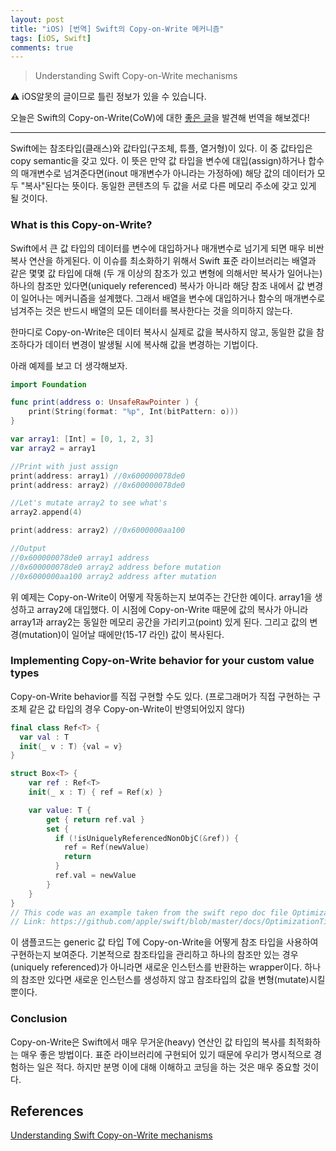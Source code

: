 ```yaml
---
layout: post
title: "iOS) [번역] Swift의 Copy-on-Write 메커니즘"
tags: [iOS, Swift]
comments: true
---
```


> Understanding Swift Copy-on-Write mechanisms  

⚠ iOS알못의 글이므로 틀린 정보가 있을 수 있습니다.  

오늘은 Swift의 Copy-on-Write(CoW)에 대한 [좋은 글](https://medium.com/@lucianoalmeida1/understanding-swift-copy-on-write-mechanisms-52ac31d68f2f)을 발견해 번역을 해보겠다!

---

Swift에는 참조타입(클래스)와 값타입(구조체, 튜플, 열거형)이 있다. 이 중 값타입은 copy semantic을 갖고 있다. 이 뜻은 만약 값 타입을 변수에 대입(assign)하거나 합수의 매개변수로 넘겨준다면(inout 매개변수가 아니라는 가정하에) 해당 값의 데이터가 모두 "복사"된다는 뜻이다. 동일한 콘텐츠의 두 값을 서로 다른 메모리 주소에 갖고 있게 될 것이다.

### What is this Copy-on-Write?

Swift에서 큰 값 타입의 데이터를 변수에 대입하거나 매개변수로 넘기게 되면 매우 비싼 복사 연산을 하게된다. 이 이슈를 최소화하기 위해서 Swift 표준 라이브러리는 배열과 같은 몇몇 값 타입에 대해 (두 개 이상의 참조가 있고 변형에 의해서만 복사가 일어나는) 하나의 참조만 있다면(uniquely referenced) 복사가 아니라 해당 참조 내에서 값 변경이 일어나는 메커니즘을 설계했다. 그래서 배열을 변수에 대입하거나 함수의 매개변수로 넘겨주는 것은 반드시 배열의 모든 데이터를 복사한다는 것을 의미하지 않는다.

한마디로 Copy-on-Write은 데이터 복사시 실제로 값을 복사하지 않고, 동일한 값을 참조하다가 데이터 변경이 발생될 시에 복사해 값을 변경하는 기법이다.  

아래 예제를 보고 더 생각해보자.

```swift
import Foundation

func print(address o: UnsafeRawPointer ) {
    print(String(format: "%p", Int(bitPattern: o)))
}

var array1: [Int] = [0, 1, 2, 3]
var array2 = array1

//Print with just assign
print(address: array1) //0x600000078de0
print(address: array2) //0x600000078de0

//Let's mutate array2 to see what's
array2.append(4)

print(address: array2) //0x6000000aa100

//Output
//0x600000078de0 array1 address
//0x600000078de0 array2 address before mutation
//0x6000000aa100 array2 address after mutation
```

위 예제는 Copy-on-Write이 어떻게 작동하는지 보여주는 간단한 예이다. array1을 생성하고 array2에 대입했다. 이 시점에 Copy-on-Write 때문에 값의 복사가 아니라 array1과 array2는 동일한 메모리 공간을 가리키고(point) 있게 된다. 그리고 값의 변경(mutation)이 일어날 때에만(15-17 라인) 값이 복사된다.

### Implementing Copy-on-Write behavior for your custom value types

Copy-on-Write behavior를 직접 구현할 수도 있다. (프로그래머가 직접 구현하는 구조체 같은 값 타입의 경우 Copy-on-Write이 반영되어있지 않다)

```swift
final class Ref<T> {
  var val : T
  init(_ v : T) {val = v}
}

struct Box<T> {
    var ref : Ref<T>
    init(_ x : T) { ref = Ref(x) }

    var value: T {
        get { return ref.val }
        set {
          if (!isUniquelyReferencedNonObjC(&ref)) {
            ref = Ref(newValue)
            return
          }
          ref.val = newValue
        }
    }
}
// This code was an example taken from the swift repo doc file OptimizationTips
// Link: https://github.com/apple/swift/blob/master/docs/OptimizationTips.rst#advice-use-copy-on-write-semantics-for-large-values
```

이 샘플코드는 generic 값 타입 T에 Copy-on-Write을 어떻게 참조 타입을 사용하여 구현하는지 보여준다. 기본적으로 참조타입을 관리하고 하나의 참조만 있는 경우(uniquely referenced)가 아니라면 새로운 인스턴스를 반환하는 wrapper이다. 하나의 참조만 있다면 새로운 인스턴스를 생성하지 않고 참조타입의 값을 변형(mutate)시킬 뿐이다.

### Conclusion

Copy-on-Write은 Swift에서 매우 무거운(heavy) 연산인 값 타입의 복사를 최적화하는 매우 좋은 방법이다. 표준 라이브러리에 구현되어 있기 때문에 우리가 명시적으로 경험하는 일은 적다. 하지만 분명 이에 대해 이해하고 코딩을 하는 것은 매우 중요할 것이다.

## References

[Understanding Swift Copy-on-Write mechanisms](https://medium.com/@lucianoalmeida1/understanding-swift-copy-on-write-mechanisms-52ac31d68f2f)

